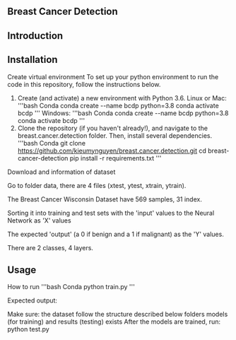 ## Breast Cancer Detection
## Introduction

## Installation
Create virtual environment
To set up your python environment to run the code in this repository, follow the instructions below.
1. Create (and activate) a new environment with Python 3.6.
Linux or Mac:
   '''bash
   Conda conda create --name bcdp python=3.8
   conda activate bcdp
   '''
Windows:
'''bash
Conda conda create --name bcdp python=3.8
conda activate bcdp
'''
2. Clone the repository (if you haven't already!), and navigate to the breast.cancer.detection folder. Then, install several dependencies.
'''bash
Conda git clone https://github.com/kieumynguyen/breast.cancer.detection.git
cd breast-cancer-detection
pip install -r requirements.txt
'''

Download and information of dataset

Go to folder data, there are 4 files (xtest, ytest, xtrain, ytrain).

The Breast Cancer Wisconsin Dataset have 569 samples, 31 index.

Sorting it into training and test sets with the 'input' values to the Neural Network as 'X' values

The expected 'output' (a 0 if benign and a 1 if malignant) as the 'Y' values.

There are 2 classes, 4 layers.

## Usage

How to run
'''bash
Conda python train.py
'''

Expected output:

Make sure:
the dataset follow the structure described below
folders models (for training) and results (testing) exists
After the models are trained, run:
python test.py
